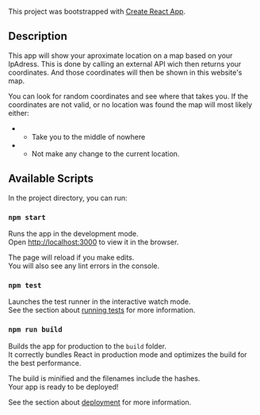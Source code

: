 This project was bootstrapped with [Create React App](https://github.com/facebook/create-react-app).

## Description

This app will show your aproximate location on a map based on your IpAdress.
This is done by calling an external API wich then returns your coordinates. And those coordinates will then be shown in this website's map.

You can look for random coordinates and see where that takes you.
If the coordinates are not valid, or no location was found the map will most likely either:

- - Take you to the middle of nowhere
- - Not make any change to the current location.

## Available Scripts

In the project directory, you can run:

### `npm start`

Runs the app in the development mode.<br />
Open [http://localhost:3000](http://localhost:3000) to view it in the browser.

The page will reload if you make edits.<br />
You will also see any lint errors in the console.

### `npm test`

Launches the test runner in the interactive watch mode.<br />
See the section about [running tests](https://facebook.github.io/create-react-app/docs/running-tests) for more information.

### `npm run build`

Builds the app for production to the `build` folder.<br />
It correctly bundles React in production mode and optimizes the build for the best performance.

The build is minified and the filenames include the hashes.<br />
Your app is ready to be deployed!

See the section about [deployment](https://facebook.github.io/create-react-app/docs/deployment) for more information.

